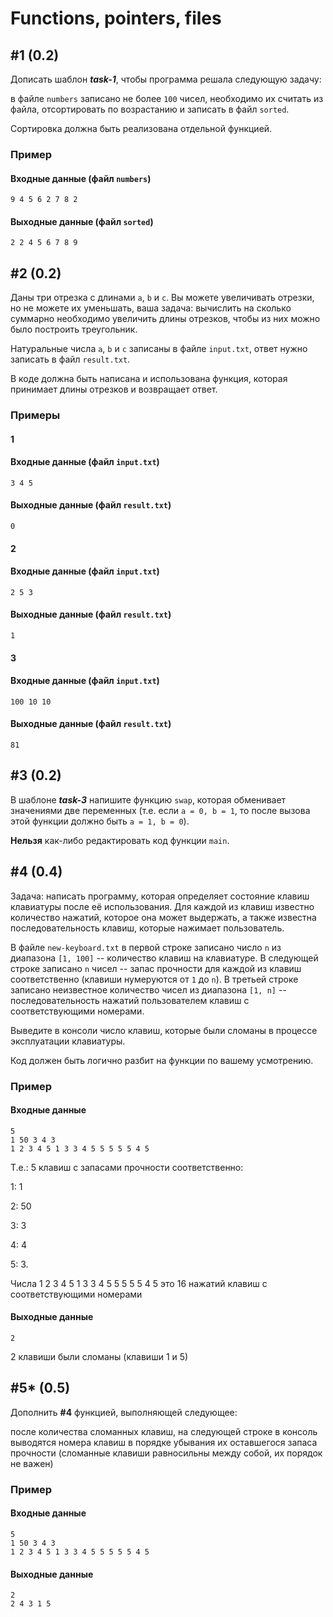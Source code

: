 # Functions, pointers, files

## #1 (0.2)

Дописать шаблон _**task-1**_, чтобы программа решала следующую задачу:

в файле `numbers` записано не более `100` чисел, необходимо их считать из файла, отсортировать по возрастанию и записать в файл `sorted`.

Сортировка должна быть реализована отдельной функцией.

### Пример

#### Входные данные (файл `numbers`)

```
9 4 5 6 2 7 8 2
```

#### Выходные данные (файл `sorted`)

```
2 2 4 5 6 7 8 9
```



## #2 (0.2)

Даны три отрезка с длинами `a`, `b` и `c`. Вы можете увеличивать отрезки, но не можете их уменьшать, ваша задача: вычислить на сколько суммарно необходимо увеличить длины отрезков, чтобы из них можно было построить треугольник.

Натуральные числа `a`, `b` и `c` записаны в файле `input.txt`, ответ нужно записать в файл `result.txt`.

В коде должна быть написана и использована функция, которая принимает длины отрезков и возвращает ответ.

### Примеры

#### 1

#### Входные данные (файл `input.txt`)

```
3 4 5
```

#### Выходные данные (файл `result.txt`)

```
0
```

#### 2

#### Входные данные (файл `input.txt`)

```
2 5 3
```

#### Выходные данные (файл `result.txt`)

```
1
```

#### 3

#### Входные данные (файл `input.txt`)

```
100 10 10
```

#### Выходные данные (файл `result.txt`)

```
81
```

## #3 (0.2)

В шаблоне _**task-3**_ напишите функцию `swap`, которая обменивает значениями две переменных (т.е. если `a = 0, b = 1`, то после вызова этой функции должно быть `a = 1, b = 0`).

**Нельзя** как-либо редактировать код функции `main`.

## #4 (0.4)

Задача: написать программу, которая определяет состояние клавиш клавиатуры после её использования. Для каждой из клавиш известно количество нажатий, которое она может выдержать, а также известна последовательность клавиш, которые нажимает пользователь.

В файле `new-keyboard.txt` в первой строке записано число `n` из диапазона `[1, 100]` -- количество клавиш на клавиатуре. В следующей строке записано `n` чисел -- запас прочности для каждой из клавиш соответственно (клавиши нумеруются от `1` до `n`). В третьей строке записано неизвестное количество чисел из диапазона `[1, n]` -- последовательность нажатий пользователем клавиш с соответствующими номерами.

Выведите в консоли число клавиш, которые были сломаны в процессе эксплуатации клавиатуры.

Код должен быть логично разбит на функции по вашему усмотрению.

### Пример

#### Входные данные

```
5
1 50 3 4 3
1 2 3 4 5 1 3 3 4 5 5 5 5 5 4 5
```

Т.е.: 5 клавиш с запасами прочности соответственно:

1: 1

2: 50

3: 3

4: 4

5: 3.

Числа 1 2 3 4 5 1 3 3 4 5 5 5 5 5 4 5 это 16 нажатий клавиш с соответствующими номерами

#### Выходные данные

```
2
```

2 клавиши были сломаны (клавиши 1 и 5)

## #5* (0.5)

Дополнить **#4** функцией, выполняющей следующее:

после количества сломанных клавиш, на следующей строке в консоль выводятся номера клавиш в порядке убывания их оставшегося запаса прочности (сломанные клавиши равносильны между собой, их порядок не важен)

### Пример

#### Входные данные

```
5
1 50 3 4 3
1 2 3 4 5 1 3 3 4 5 5 5 5 5 4 5
```

#### Выходные данные

```
2
2 4 3 1 5
```


